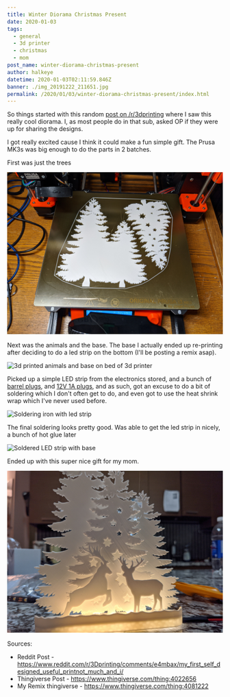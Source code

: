 ```yaml
---
title: Winter Diorama Christmas Present
date: 2020-01-03
tags:
  - general
  - 3d printer
  - christmas
  - mom
post_name: winter-diorama-christmas-present
author: halkeye
datetime: 2020-01-03T02:11:59.846Z
banner: ./img_20191222_211651.jpg
permalink: /2020/01/03/winter-diorama-christmas-present/index.html
---
```

So things started with this random [post on /r/3dprinting](https://www.reddit.com/r/3Dprinting/comments/e4mbax/my_first_self_designed_useful_printnot_much_and_i/) where I saw this really cool diorama. I, as most people do in that sub, asked OP if they were up for sharing the designs.

I got really excited cause I think it could make a fun simple gift. The Prusa MK3s was big enough to do the parts in 2 batches.

First was just the trees

![3d printed trees on bed of 3d printed](./img_20191222_181813.jpg)

Next was the animals and the base. The base I actually ended up re-printing after deciding to do a led strip on the bottom (I'll be posting a remix asap).

![3d printed animals and base on bed of 3d printer](./img_20191222_210356.jpg)

Picked up a simple LED strip from the electronics stored, and a bunch of [barrel plugs](https://www.amazon.ca/gp/product/B07M84YCYG/ref=ppx_yo_dt_b_asin_title_o04_s01?ie=UTF8&psc=1), and [12V 1A plugs](https://www.amazon.ca/gp/product/B07M84YCYG/ref=ppx_yo_dt_b_asin_title_o04_s01?ie=UTF8&psc=1), and as such, got an excuse to do a bit of soldering which I don't often get to do, and even got to use the heat shrink wrap which I've never used before.

![Soldering iron with led strip](./img_20191222_210315.jpg)

The final soldering looks pretty good. Was able to get the led strip in nicely, a bunch of hot glue later

![Soldered LED strip with base](./img_20191222_211242.jpg)

Ended up with this super nice gift for my mom.

![Finished diorama](./img_20191222_211651.jpg)

Sources:

* Reddit Post - https://www.reddit.com/r/3Dprinting/comments/e4mbax/my_first_self_designed_useful_printnot_much_and_i/
* Thingiverse Post - https://www.thingiverse.com/thing:4022656
* My Remix thingiverse - https://www.thingiverse.com/thing:4081222
